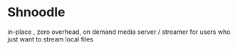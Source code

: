 # Shnoodle
in-place , zero overhead, on demand media server / streamer for users who just want to stream local files
